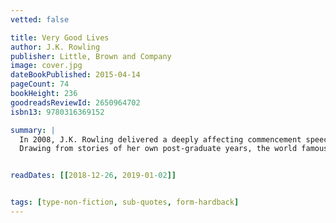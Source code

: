 ```yaml
---
vetted: false

title: Very Good Lives
author: J.K. Rowling
publisher: Little, Brown and Company
image: cover.jpg
dateBookPublished: 2015-04-14
pageCount: 74
bookHeight: 236
goodreadsReviewId: 2650964702
isbn13: 9780316369152

summary: |
  In 2008, J.K. Rowling delivered a deeply affecting commencement speech at Harvard University. Now published for the first time in book form, VERY GOOD LIVES presents J.K. Rowling's words of wisdom for anyone at a turning point in life. How can we embrace failure? And how can we use our imagination to better both ourselves and others?
  Drawing from stories of her own post-graduate years, the world famous author addresses some of life's most important questions with acuity and emotional force.


readDates: [[2018-12-26, 2019-01-02]]


tags: [type-non-fiction, sub-quotes, form-hardback]
---
```

